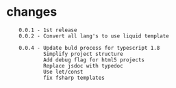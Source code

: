 # changes

        0.0.1 - 1st release
        0.0.2 - Convert all lang's to use liquid template

        0.0.4 - Update buld process for typescript 1.8
                Simplify project structure
                Add debug flag for html5 projects
                Replace jsdoc with typedoc
                Use let/const
                fix fsharp templates
